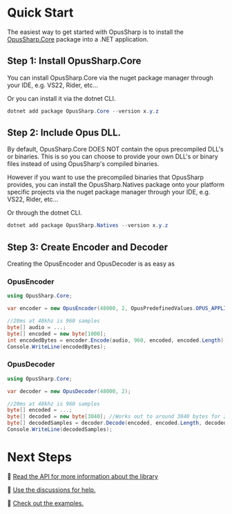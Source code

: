 ﻿<!---
Title: Quick Start
ShowInSidebar: false
NoSidebar: true
Xref: docs
--->

# Quick Start

The easiest way to get started with OpusSharp is to install the [OpusSharp.Core](https://www.nuget.org/packages/OpusSharp.Core) package into a .NET application.

## Step 1: Install OpusSharp.Core

You can install OpusSharp.Core via the nuget package manager through your IDE, e.g. VS22, Rider, etc...

Or you can install it via the dotnet CLI.
```csharp
dotnet add package OpusSharp.Core --version x.y.z
```

## Step 2: Include Opus DLL.

By default, OpusSharp.Core DOES NOT contain the opus precompiled DLL's or binaries. This is so you can choose to provide your own DLL's or binary files instead of using OpusSharp's compiled binaries.

However if you want to use the precompiled binaries that OpusSharp provides, you can install the OpusSharp.Natives package onto your platform specific projects via the nuget package manager through your IDE, e.g. VS22, Rider, etc...

Or through the dotnet CLI.

```csharp
dotnet add package OpusSharp.Natives --version x.y.z
```

## Step 3: Create Encoder and Decoder

Creating the OpusEncoder and OpusDecoder is as easy as

### OpusEncoder

```csharp
using OpusSharp.Core;

var encoder = new OpusEncoder(48000, 2, OpusPredefinedValues.OPUS_APPLICATION_VOIP);

//20ms at 48khz is 960 samples
byte[] audio = ...;
byte[] encoded = new byte[1000];
int encodedBytes = encoder.Encode(audio, 960, encoded, encoded.Length);
Console.WriteLine(encodedBytes);
```

### OpusDecoder

```csharp
using OpusSharp.Core;

var decoder = new OpusDecoder(48000, 2);

//20ms at 48khz is 960 samples
byte[] encoded = ...;
byte[] decoded = new byte[3840]; //Works out to around 3840 bytes for 20ms audio
byte[] decodedSamples = decoder.Decode(encoded, encoded.Length, decoded, 960, false); //encoded.Length should not be used unless the size of the encoded audio is the exact same size.
Console.WriteLine(decodedSamples);
```

# Next Steps

📖 [Read the API for more information about the library](xref:api)

💬 [Use the discussions for help.](https://github.com/AvionBlock/OpusSharp/discussions)

📗 [Check out the examples.](xref:examples)